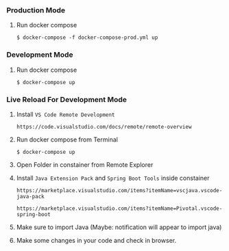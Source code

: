 ### Production Mode
1. Run docker compose
    ```
    $ docker-compose -f docker-compose-prod.yml up
    ```

### Development Mode
1. Run docker compose
    ```
    $ docker-compose up
    ```

### Live Reload For Development Mode
1. Install `VS Code Remote Development`
    ```
    https://code.visualstudio.com/docs/remote/remote-overview
    ```
1. Run docker compose from Terminal
    ```
    $ docker-compose up
    ```

1. Open Folder in constainer from Remote Explorer

1. Install `Java Extension Pack` and `Spring Boot Tools` inside constainer
    ```
    https://marketplace.visualstudio.com/items?itemName=vscjava.vscode-java-pack

    https://marketplace.visualstudio.com/items?itemName=Pivotal.vscode-spring-boot
    ```

1. Make sure to import Java (Maybe: notification will appear to import java)

1. Make some changes in your code and check in browser.
